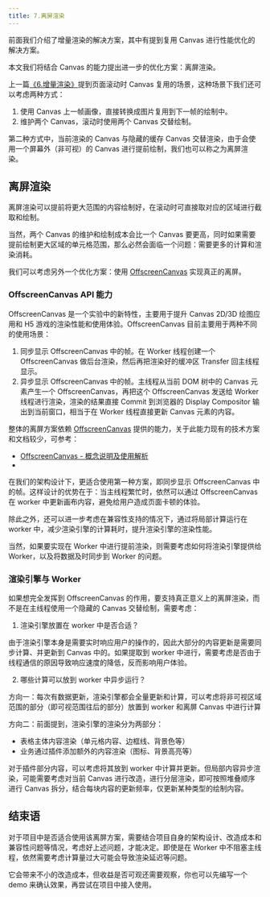 ```yaml
---
title: 7.离屏渲染
---
```


前面我们介绍了增量渲染的解决方案，其中有提到复用 Canvas 进行性能优化的解决方案。

本文我们将结合 Canvas 的能力提出进一步的优化方案：离屏渲染。

<!--more-->

上一篇[《6.增量渲染》](./render-engine-diff-render.md)提到页面滚动时 Canvas 复用的场景，这种场景下我们还可以考虑两种方式：

1. 使用 Canvas 上一帧画像，直接转换成图片复用到下一帧的绘制中。
2. 维护两个 Canvas，滚动时使用两个 Canvas 交替绘制。

第二种方式中，当前渲染的 Canvas 与隐藏的缓存 Canvas 交替渲染，由于会使用一个屏幕外（非可视）的 Canvas 进行提前绘制，我们也可以称之为离屏渲染。

## 离屏渲染

离屏渲染可以提前将更大范围的内容绘制好，在滚动时可直接取对应的区域进行截取和绘制。

当然，两个 Canvas 的维护和绘制成本会比一个 Canvas 要更高，同时如果需要提前绘制更大区域的单元格范围，那么必然会面临一个问题：需要更多的计算和渲染消耗。

我们可以考虑另外一个优化方案：使用 [OffscreenCanvas](https://developer.mozilla.org/zh-CN/docs/Web/API/OffscreenCanvas) 实现真正的离屏。

### OffscreenCanvas API 能力

OffscreenCanvas 是一个实验中的新特性，主要用于提升 Canvas 2D/3D 绘图应用和 H5 游戏的渲染性能和使用体验。OffscreenCanvas 目前主要用于两种不同的使用场景：

1. 同步显示 OffscreenCanvas 中的帧。在 Worker 线程创建一个 OffscreenCanvas 做后台渲染，然后再把渲染好的缓冲区 Transfer 回主线程显示。
2. 异步显示 OffscreenCanvas 中的帧。主线程从当前 DOM 树中的 Canvas 元素产生一个 OffscreenCanvas，再把这个 OffscreenCanvas 发送给 Worker 线程进行渲染，渲染的结果直接 Commit 到浏览器的 Display Compositor 输出到当前窗口，相当于在 Worker 线程直接更新 Canvas 元素的内容。

整体的离屏方案依赖 [OffscreenCanvas](https://developer.mozilla.org/zh-CN/docs/Web/API/OffscreenCanvas) 提供的能力，关于此能力现有的技术方案和文档较少，可参考：

- [OffscreenCanvas - 概念说明及使用解析](https://zhuanlan.zhihu.com/p/34698375)
- [](https://developers.google.com/web/updates/2018/08/offscreen-canvas)

在我们的架构设计下，更适合使用第一种方案，即同步显示 OffscreenCanvas 中的帧。这样设计的优势在于：当主线程繁忙时，依然可以通过 OffscreenCanvas 在 worker 中更新画布内容，避免给用户造成页面卡顿的体验。

除此之外，还可以进一步考虑在兼容性支持的情况下，通过将局部计算运行在 worker 中，减少渲染引擎的计算耗时，提升渲染引擎的渲染性能。

当然，如果要实现在 Worker 中进行提前渲染，则需要考虑如何将渲染引擎提供给 Worker，以及将数据及时同步到 Worker 的问题。

### 渲染引擎与 Worker

如果想完全发挥到 OffscreenCanvas 的作用，要支持真正意义上的离屏渲染，而不是在主线程使用一个隐藏的 Canvas 交替绘制，需要考虑：

1. 渲染引擎放置在 worker 中是否合适？

由于渲染引擎本身是需要实时响应用户的操作的，因此大部分的内容更新是需要同步计算、并更新到 Canvas 中的。如果提取到 worker 中进行，需要考虑是否由于线程通信的原因导致响应速度的降低，反而影响用户体验。

2. 哪些计算可以放到 worker 中异步运行？

方向一：每次有数据更新，渲染引擎都会全量更新和计算，可以考虑将非可视区域范围的部分（即可视范围往后的部分）放置到 worker 和离屏 Canvas 中进行计算

方向二：前面提到，渲染引擎的渲染分为两部分：

- 表格主体内容渲染（单元格内容、边框线、背景色等）
- 业务通过插件添加额外的内容渲染（图标、背景高亮等）

对于插件部分内容，可以考虑将其放到 worker 中计算并更新。但局部内容异步渲染，可能需要考虑对当前 Canvas 进行改造，进行分层渲染，即可按照堆叠顺序进行 Canvas 拆分，结合每块内容的更新频率，仅更新某种类型的绘制内容。

## 结束语

对于项目中是否适合使用该离屏方案，需要结合项目自身的架构设计、改造成本和兼容性问题等情况，考虑好上述问题，才能决定。即使是在 Worker 中不阻塞主线程，依然需要考虑计算量过大可能会导致渲染延迟等问题。

它会带来不小的改造成本，但收益是否可观还需要观察，你也可以先编写一个 demo 来确认效果，再尝试在项目中接入使用。
